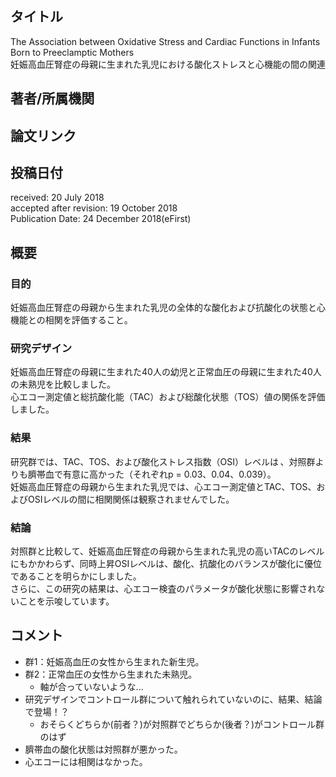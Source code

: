 ## タイトル
The Association between Oxidative Stress and Cardiac Functions in Infants Born to Preeclamptic Mothers  
妊娠高血圧腎症の母親に生まれた乳児における酸化ストレスと心機能の間の関連

## 著者/所属機関

## 論文リンク

## 投稿日付
received: 20 July 2018  
accepted after revision: 19 October 2018  
Publication Date: 24 December 2018(eFirst)

## 概要
### 目的
妊娠高血圧腎症の母親から生まれた乳児の全体的な酸化および抗酸化の状態と心機能との相関を評価すること。

### 研究デザイン
妊娠高血圧腎症の母親に生まれた40人の幼児と正常血圧の母親に生まれた40人の未熟児を比較しました。  
心エコー測定値と総抗酸化能（TAC）および総酸化状態（TOS）値の関係を評価しました。

### 結果
研究群では、TAC、TOS、および酸化ストレス指数（OSI）レベルは 、対照群よりも臍帯血で有意に高かった（それぞれp = 0.03、0.04、0.039）。  
妊娠高血圧腎症の母親から生まれた乳児では、心エコー測定値とTAC、TOS、およびOSIレベルの間に相関関係は観察されませんでした。

### 結論
対照群と比較して、妊娠高血圧腎症の母親から生まれた乳児の高いTACのレベルにもかかわらず、同時上昇OSIレベルは、酸化、抗酸化のバランスが酸化に優位であることを明らかにしました。  
さらに、この研究の結果は、心エコー検査のパラメータが酸化状態に影響されないことを示唆しています。

## コメント
* 群1：妊娠高血圧の女性から生まれた新生児。
* 群2：正常血圧の女性から生まれた未熟児。
  * 軸が合っていないような...
* 研究デザインでコントロール群について触れられていないのに、結果、結論で登場！？
  * おそらくどちらか(前者？)が対照群でどちらか(後者？)がコントロール群のはず
* 臍帯血の酸化状態は対照群が悪かった。
* 心エコーには相関はなかった。
